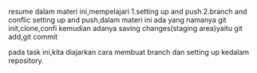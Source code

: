 resume
dalam materi ini,mempelajari
1.setting up and push
2.branch and conflic
setting up and push,dalam materi ini ada yang namanya git init,clone,confi
kemudian adanya saving changes(staging area)yaitu git add,git commit

pada task ini,kita diajarkan cara membuat branch dan setting up kedalam repository.
